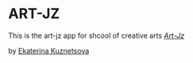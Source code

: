 # ART-JZ

This is the art-jz app for shсool of creative arts 
[*Art-Jz*](http://art-jz.ru/)

by [Ekaterina Kuznetsova](https://www.facebook.com/ek.kuznetsova)
